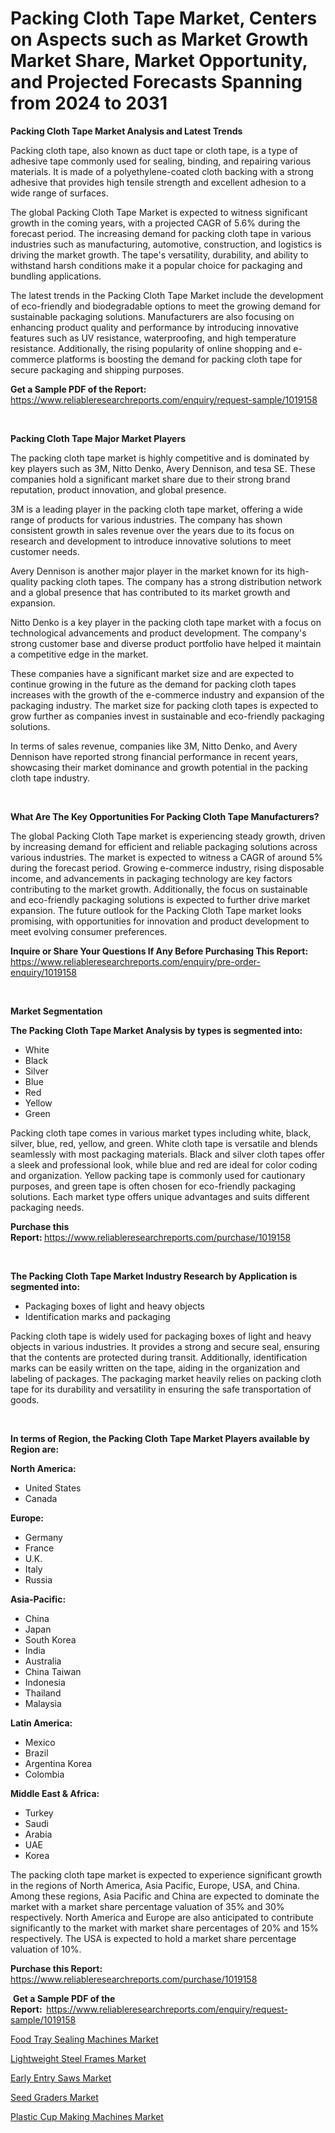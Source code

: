 <p><h1>Packing Cloth Tape Market, Centers on Aspects such as Market Growth Market Share, Market Opportunity, and Projected Forecasts Spanning from 2024 to 2031</h1></p><p><strong>Packing Cloth Tape Market Analysis and Latest Trends</strong></p>
<p><p>Packing cloth tape, also known as duct tape or cloth tape, is a type of adhesive tape commonly used for sealing, binding, and repairing various materials. It is made of a polyethylene-coated cloth backing with a strong adhesive that provides high tensile strength and excellent adhesion to a wide range of surfaces.</p><p>The global Packing Cloth Tape Market is expected to witness significant growth in the coming years, with a projected CAGR of 5.6% during the forecast period. The increasing demand for packing cloth tape in various industries such as manufacturing, automotive, construction, and logistics is driving the market growth. The tape's versatility, durability, and ability to withstand harsh conditions make it a popular choice for packaging and bundling applications.</p><p>The latest trends in the Packing Cloth Tape Market include the development of eco-friendly and biodegradable options to meet the growing demand for sustainable packaging solutions. Manufacturers are also focusing on enhancing product quality and performance by introducing innovative features such as UV resistance, waterproofing, and high temperature resistance. Additionally, the rising popularity of online shopping and e-commerce platforms is boosting the demand for packing cloth tape for secure packaging and shipping purposes.</p></p>
<p><strong>Get a Sample PDF of the Report:&nbsp;</strong> <a href="https://www.reliableresearchreports.com/enquiry/request-sample/1019158">https://www.reliableresearchreports.com/enquiry/request-sample/1019158</a></p>
<p>&nbsp;</p>
<p><strong>Packing Cloth Tape Major Market Players</strong></p>
<p><p>The packing cloth tape market is highly competitive and is dominated by key players such as 3M, Nitto Denko, Avery Dennison, and tesa SE. These companies hold a significant market share due to their strong brand reputation, product innovation, and global presence. </p><p>3M is a leading player in the packing cloth tape market, offering a wide range of products for various industries. The company has shown consistent growth in sales revenue over the years due to its focus on research and development to introduce innovative solutions to meet customer needs.</p><p>Avery Dennison is another major player in the market known for its high-quality packing cloth tapes. The company has a strong distribution network and a global presence that has contributed to its market growth and expansion. </p><p>Nitto Denko is a key player in the packing cloth tape market with a focus on technological advancements and product development. The company's strong customer base and diverse product portfolio have helped it maintain a competitive edge in the market.</p><p>These companies have a significant market size and are expected to continue growing in the future as the demand for packing cloth tapes increases with the growth of the e-commerce industry and expansion of the packaging industry. The market size for packing cloth tapes is expected to grow further as companies invest in sustainable and eco-friendly packaging solutions.</p><p>In terms of sales revenue, companies like 3M, Nitto Denko, and Avery Dennison have reported strong financial performance in recent years, showcasing their market dominance and growth potential in the packing cloth tape industry.</p></p>
<p>&nbsp;</p>
<p><strong>What Are The Key Opportunities For Packing Cloth Tape Manufacturers?</strong></p>
<p><p>The global Packing Cloth Tape market is experiencing steady growth, driven by increasing demand for efficient and reliable packaging solutions across various industries. The market is expected to witness a CAGR of around 5% during the forecast period. Growing e-commerce industry, rising disposable income, and advancements in packaging technology are key factors contributing to the market growth. Additionally, the focus on sustainable and eco-friendly packaging solutions is expected to further drive market expansion. The future outlook for the Packing Cloth Tape market looks promising, with opportunities for innovation and product development to meet evolving consumer preferences.</p></p>
<p><strong>Inquire or Share Your Questions If Any Before Purchasing This Report:</strong> <a href="https://www.reliableresearchreports.com/enquiry/pre-order-enquiry/1019158">https://www.reliableresearchreports.com/enquiry/pre-order-enquiry/1019158</a></p>
<p>&nbsp;</p>
<p><strong>Market Segmentation</strong></p>
<p><strong>The Packing Cloth Tape Market Analysis by types is segmented into:</strong></p>
<p><ul><li>White</li><li>Black</li><li>Silver</li><li>Blue</li><li>Red</li><li>Yellow</li><li>Green</li></ul></p>
<p><p>Packing cloth tape comes in various market types including white, black, silver, blue, red, yellow, and green. White cloth tape is versatile and blends seamlessly with most packaging materials. Black and silver cloth tapes offer a sleek and professional look, while blue and red are ideal for color coding and organization. Yellow packing tape is commonly used for cautionary purposes, and green tape is often chosen for eco-friendly packaging solutions. Each market type offers unique advantages and suits different packaging needs.</p></p>
<p><strong>Purchase this Report:&nbsp;</strong><a href="https://www.reliableresearchreports.com/purchase/1019158">https://www.reliableresearchreports.com/purchase/1019158</a></p>
<p>&nbsp;</p>
<p><strong>The Packing Cloth Tape Market Industry Research by Application is segmented into:</strong></p>
<p><ul><li>Packaging boxes of light and heavy objects</li><li>Identification marks and packaging</li></ul></p>
<p><p>Packing cloth tape is widely used for packaging boxes of light and heavy objects in various industries. It provides a strong and secure seal, ensuring that the contents are protected during transit. Additionally, identification marks can be easily written on the tape, aiding in the organization and labeling of packages. The packaging market heavily relies on packing cloth tape for its durability and versatility in ensuring the safe transportation of goods.</p></p>
<p>&nbsp;</p>
<p><strong>In terms of Region, the Packing Cloth Tape Market Players available by Region are:</strong></p>
<p>
    <p> <strong> North America: </strong>
        <ul>
            <li>United States</li>
            <li>Canada</li>
        </ul>
        </p> 
    <p> <strong> Europe: </strong>
        <ul>
            <li>Germany</li>
            <li>France</li>
            <li>U.K.</li>
            <li>Italy</li>
            <li>Russia</li>
        </ul>
        </p> 
    <p> <strong> Asia-Pacific: </strong>
        <ul>
            <li>China</li>
            <li>Japan</li>
            <li>South Korea</li>
            <li>India</li>
            <li>Australia</li>
            <li>China Taiwan</li>
            <li>Indonesia</li>
            <li>Thailand</li>
            <li>Malaysia</li>
        </ul>
        </p> 
    <p> <strong> Latin America: </strong>
        <ul>
            <li>Mexico</li>
            <li>Brazil</li>
            <li>Argentina Korea</li>
            <li>Colombia</li>
        </ul>
        </p> 
    <p> <strong> Middle East & Africa: </strong>
        <ul>
            <li>Turkey</li>
            <li>Saudi</li>
            <li>Arabia</li>
            <li>UAE</li>
            <li>Korea</li>
        </ul>
    </p>
    </p>
<p><p>The packing cloth tape market is expected to experience significant growth in the regions of North America, Asia Pacific, Europe, USA, and China. Among these regions, Asia Pacific and China are expected to dominate the market with a market share percentage valuation of 35% and 30% respectively. North America and Europe are also anticipated to contribute significantly to the market with market share percentages of 20% and 15% respectively. The USA is expected to hold a market share percentage valuation of 10%.</p></p>
<p><strong>Purchase this Report: </strong><a href="https://www.reliableresearchreports.com/purchase/1019158">https://www.reliableresearchreports.com/purchase/1019158</a></p>
<p>&nbsp;<strong>Get a Sample PDF of the Report:&nbsp;&nbsp;</strong><a href="https://www.reliableresearchreports.com/enquiry/request-sample/1019158">https://www.reliableresearchreports.com/enquiry/request-sample/1019158</a></p>
<p><strong></strong></p>
<p><p><a href="https://medium.com/@othamcclure/food-tray-sealing-machines-market-size-and-market-trends-complete-industry-overview-2024-to-2031-f3a0da7021b9">Food Tray Sealing Machines Market</a></p><p><a href="https://medium.com/@othamcclure/lightweight-steel-frames-market-analysis-and-sze-forecasted-for-period-from-2024-to-2031-405ca11ed593">Lightweight Steel Frames Market</a></p><p><a href="https://medium.com/@raymondgray765/early-entry-saws-market-furnishes-information-on-market-share-market-trends-and-market-growth-be5fd482767e">Early Entry Saws Market</a></p><p><a href="https://medium.com/@raymondgray765/seed-graders-market-insight-market-trends-growth-forecasted-from-2024-to-2031-6a5776e4a432">Seed Graders Market</a></p><p><a href="https://medium.com/@raymondgray765/plastic-cup-making-machines-market-size-and-market-trends-complete-industry-overview-2024-to-2031-38957d839e30">Plastic Cup Making Machines Market</a></p></p>